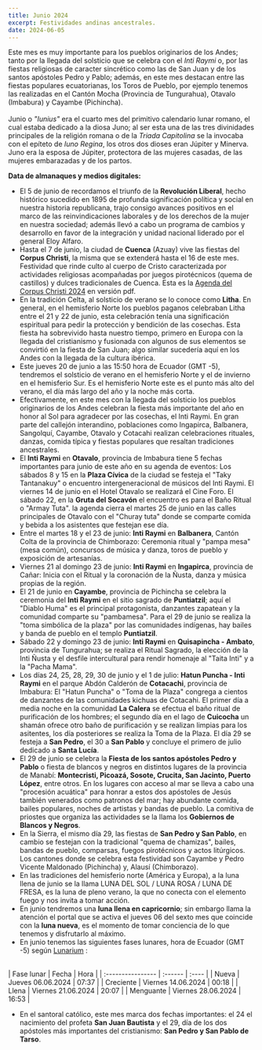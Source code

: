 ```yaml
---
title: Junio 2024 
excerpt: Festividades andinas ancestrales.
date: 2024-06-05
---
```


<div class="intro">

Este mes es muy importante para los pueblos originarios de los Andes; tanto por la llegada del solsticio que se celebra con el *Inti Raymi* o, por las fiestas religiosas de caracter sincrético como las de San Juan y de los santos apóstoles Pedro y Pablo; además, en este mes destacan entre las fiestas populares ecuatorianas, los Toros de Pueblo, por ejemplo tenemos las realizadas en el Cantón Mocha (Provincia de Tungurahua), Otavalo (Imbabura) y Cayambe (Pichincha).
<br/><br/>
Junio o *"Iunius"* era el cuarto mes del primitivo calendario lunar romano, el cual estaba dedicado a la diosa Juno; al ser esta una de las tres divinidades principales de la religión romana o de la *Triada Capitolina* se la invocaba con el epíteto de *Iuno Regina*, los otros dos dioses eran Júpiter y Minerva. Juno era la esposa de Júpiter, protectora de las mujeres casadas, de las mujeres embarazadas y de los partos.
</div>

**Data de almanaques y medios digitales:**

- El 5 de junio de recordamos el triunfo de la **Revolución Liberal**, hecho histórico sucedido en 1895 de profunda significación política y social en nuestra historia republicana, trajo consigo avances positivos en el marco de las reinvindicaciones laborales y de los derechos de la mujer en nuestra sociedad; además llevó a cabo un programa de cambios y desarrollo en favor de la integración y unidad nacional liderado por el general Eloy Alfaro.  
- Hasta el 7 de junio, la ciudad de **Cuenca** (Azuay) vive las fiestas del **Corpus Christi**, la misma que se extenderá hasta el 16 de este mes. Festividad que rinde culto al cuerpo de Cristo caracterizada por actividades religiosas acompañadas por juegos pirotécnicos (quema de castillos) y dulces tradicionales de Cuenca. Esta es la [Agenda del Corpus Christi 2024](https://www.cuenca.gob.ec/sites/default/files/archivos/corpus_christi_2024.pdf) en versión pdf.  
- En la tradición Celta, al solsticio de verano se lo conoce como **Litha**. En general, en el hemisferio Norte los pueblos paganos celebraban Litha entre el 21 y 22 de junio, esta celebración tenía una significación espiritual para pedir la protección y bendición de las cosechas. Esta fiesta ha sobrevivido hasta nuestro tiempo, primero en Europa con la llegada del cristianismo y fusionada con algunos de sus elementos se convirtió en la fiesta de San Juan; algo similar sucedería aquí en los Andes con la llegada de la cultura ibérica.  
- Este jueves 20 de junio a las 15:50 hora de Ecuador (GMT -5), tendremos el solsticio de verano en el hemisferio Norte y el de invierno en el hemisferio Sur. Es el hemisferio Norte este es el punto más alto del verano, el día más largo del año y la noche más corta.
- Efectivamente, en este mes con la llegada del solsticio los pueblos originarios de los Andes celebran la fiesta más importante del año en honor al Sol para agradecer por las cosechas, el Inti Raymi. En gran parte del callejón interandino, poblaciones como Ingapirca, Balbanera, Sangolquí, Cayambe, Otavalo y Cotacahi realizan celebraciones rituales, danzas, comida típica y fiestas populares que resaltan tradiciones ancestrales.   
- El **Inti Raymi** en **Otavalo**, provincia de Imbabura tiene 5 fechas importantes para junio de este año en su agenda de eventos: Los sábados 8 y 15 en la **Plaza Cívica** de la ciudad se festeja el "Taky Tantanakuy" o encuentro intergeneracional de músicos del Inti Raymi. El viernes 14 de junio en el Hotel Otavalo se realizará el Cine Foro. El sábado 22, en la **Gruta del Socavón** el encuentro es para el Baño Ritual o "Armay Tuta". la agenda cierra el martes 25 de junio en las calles principales de Otavalo con el "Churay tuta" donde se comparte comida y bebida a los asistentes que festejan ese día.  
- Entre el martes 18 y el 23 de junio: **Inti Raymi** en **Balbanera**, Cantón Colta de la provincia de Chimborazo: Ceremonia ritual y "pampa mesa" (mesa común), concursos de música y danza, toros de pueblo y exposición de artesanías.  
- Viernes 21 al domingo 23 de junio: **Inti Raymi** en **Ingapirca**, provincia de Cañar:  Inicia con el Ritual y la coronación de la Ñusta, danza y música propias de la región.  
- El 21 de junio en **Cayambe**, provincia de Pichincha se celebra la ceremonia del **Inti Raymi** en el sitio sagrado de **Puntiatzil**; aquí el "Diablo Huma" es el principal protagonista, danzantes zapatean y la comunidad comparte su "pambamesa". Para el 29 de junio se realiza la "toma simbólica de la plaza" por las comunidades indígenas, hay bailes y banda de pueblo en el templo **Puntiatzil**.  
- Sábado 22 y domingo 23 de junio: **Inti Raymi** en **Quisapincha - Ambato**, provincia de Tungurahua; se realiza el Ritual Sagrado, la elección de la Inti Ñusta y el desfile intercultural para rendir homenaje al "Taita Inti" y a la "Pacha Mama".  
- Los días 24, 25, 28, 29, 30 de junio y el 1 de julio: **Hatun Puncha - Inti Raymi** en el parque Abdón Calderón de **Cotacachi**, provincia de Imbabura: El "Hatun Puncha" o "Toma de la Plaza" congrega a cientos de danzantes de las comunidades kichuas de Cotacahi. El primer día a media noche en la comunidad **La Calera** se efectua el baño ritual de purificación de los hombres; el segundo día en el lago de **Cuicocha** un shamán ofrece otro baño de purificación y se realizan limpias para los asitentes, los día posteriores se realiza la Toma de la Plaza. El día 29 se festeja a **San Pedro**, el 30 a **San Pablo** y concluye el primero de julio dedicado a **Santa Lucía**.  
- El 29 de junio se celebra la **Fiesta de los santos apóstoles Pedro y Pablo** o fiesta de blancos y negros en distintos lugares de la provincia de Manabí: **Montecristi, Picoazá, Sosote, Crucita, San Jacinto, Puerto López**, entre otros. En los lugares con acceso al mar se lleva a cabo una "procesión acuática" para honrar a estos dos apóstoles de Jesús también venerados como patronos del mar; hay abundante comida, bailes populares, noches de artistas y bandas de pueblo. La comitiva de priostes que organiza las actividades se la llama los **Gobiernos de Blancos y Negros**.  
- En la Sierra, el mismo día 29, las fiestas de **San Pedro y San Pablo**, en cambio se festejan con la tradicional "quema de chamizas", bailes, bandas de pueblo, comparsas, fuegos pirotécnicos y actos litúrgicos. Los cantones donde se celebra esta festividad son Cayambe y Pedro Vicente Maldonado (Pichincha) y, Alausí (Chimborazo).  
- En las tradiciones del hemisferio norte (América y Europa), a la luna llena de junio se la llama LUNA DEL SOL / LUNA ROSA / LUNA DE FRESA,  es la luna de pleno verano, la que no conecta con el elemento fuego y nos invita a tomar acción.  
- En junio tendremos una **luna llena en capricornio**; sin embargo llama la atención el portal que se activa el jueves 06 del sexto mes que coincide con la **luna nueva**, es el momento de tomar conciencia de lo que tenemos y disfrutarlo al máximo.
- En junio tenemos las siguientes fases lunares, hora de Ecuador (GMT -5) según [Lunarium](https://www.lunarium.co.uk) :
<br/>  
| Fase lunar              | Fecha 	| Hora |
| :---------------- | :------  	| :---- |
| Nueva           |   Jueves 06.06.2024   	| 07:37 |
| Creciente    |  Viernes 14.06.2024   	| 00:18 |
| Llena |  Viernes 21.06.2024   	| 20:07 |  
| Menguante        |   Viernes 28.06.2024   	| 16:53 |  

<br/>  

- En el santoral católico, este mes marca dos fechas importantes: el 24 el nacimiento del profeta **San Juan Bautista** y el 29, día de los dos apóstoles más importantes del cristianismo: **San Pedro y San Pablo de Tarso**.  

